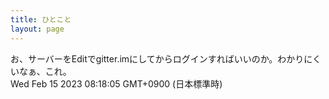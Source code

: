 ```yaml
---
title: ひとこと
layout: page
---
```

<div class="box" dt="1676416685063">
  お、サーバーをEditでgitter.imにしてからログインすればいいのか。わかりにくいなぁ、これ。
  <div class="content is-small">Wed Feb 15 2023 08:18:05 GMT+0900 (日本標準時)</div>
</div>